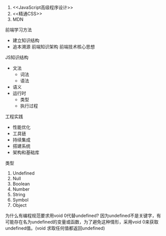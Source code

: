 1. <<JavaScript高级程序设计>>
2. <<精通CSS>>
3. MDN

前端学习方法
 + 建立知识结构
 + 追本溯源
前端知识架构
前端技术核心思想

JS知识结构
+ 文法
    + 词法
    + 语法
+ 语义
+ 运行时
    + 类型
    + 执行过程

工程实践
+ 性能优化
+ 工具链
+ 持续集成
+ 搭建系统
+ 架构和基础库

类型
1. Undefined 
2. Null
3. Boolean
4. Number
5. String
6. Symbol
7. Object

为什么有编程规范要求用void 0代替undefined?
因为undefined不是关键字，有可能存在名为undefined的变量或函数，为了避免这种情形，采用void 0来获取undefined值。(void 求取任何值都返回undefined)
